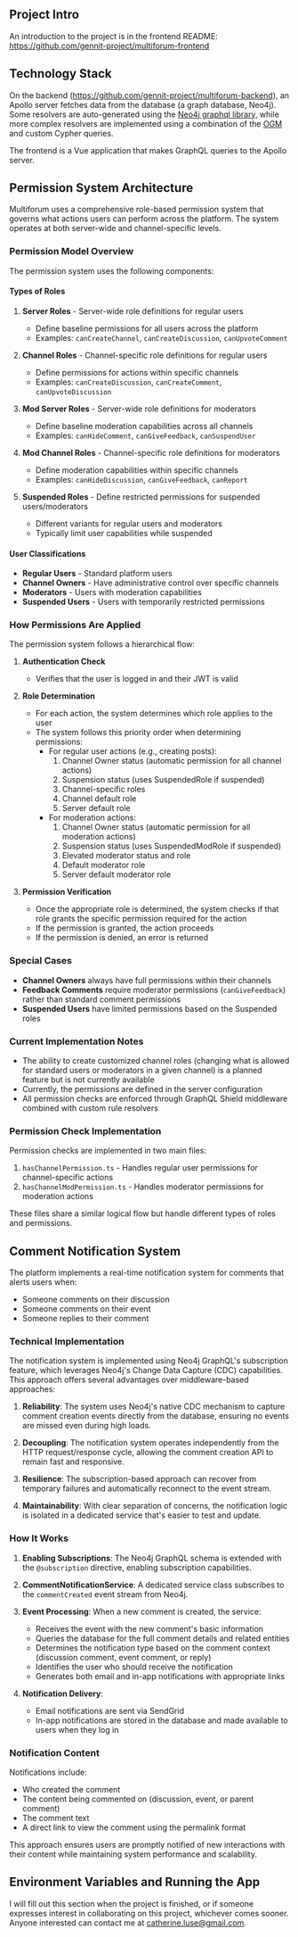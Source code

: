 ## Project Intro

An introduction to the project is in the frontend README: https://github.com/gennit-project/multiforum-frontend

## Technology Stack

On the backend (https://github.com/gennit-project/multiforum-backend), an Apollo server fetches data from the database (a graph database, Neo4j). Some resolvers are auto-generated using the [Neo4j graphql library](https://neo4j.com/docs/graphql/current/), while more complex resolvers are implemented using a combination of the [OGM](https://neo4j.com/docs/graphql/current/ogm/) and custom Cypher queries.

The frontend is a Vue application that makes GraphQL queries to the Apollo server.

## Permission System Architecture

Multiforum uses a comprehensive role-based permission system that governs what actions users can perform across the platform. The system operates at both server-wide and channel-specific levels.

### Permission Model Overview

The permission system uses the following components:

#### Types of Roles

1. **Server Roles** - Server-wide role definitions for regular users
   - Define baseline permissions for all users across the platform
   - Examples: `canCreateChannel`, `canCreateDiscussion`, `canUpvoteComment`

2. **Channel Roles** - Channel-specific role definitions for regular users
   - Define permissions for actions within specific channels
   - Examples: `canCreateDiscussion`, `canCreateComment`, `canUpvoteDiscussion`

3. **Mod Server Roles** - Server-wide role definitions for moderators
   - Define baseline moderation capabilities across all channels
   - Examples: `canHideComment`, `canGiveFeedback`, `canSuspendUser`

4. **Mod Channel Roles** - Channel-specific role definitions for moderators
   - Define moderation capabilities within specific channels
   - Examples: `canHideDiscussion`, `canGiveFeedback`, `canReport`

5. **Suspended Roles** - Define restricted permissions for suspended users/moderators
   - Different variants for regular users and moderators
   - Typically limit user capabilities while suspended

#### User Classifications

- **Regular Users** - Standard platform users
- **Channel Owners** - Have administrative control over specific channels
- **Moderators** - Users with moderation capabilities
- **Suspended Users** - Users with temporarily restricted permissions

### How Permissions Are Applied

The permission system follows a hierarchical flow:

1. **Authentication Check**
   - Verifies that the user is logged in and their JWT is valid

2. **Role Determination**
   - For each action, the system determines which role applies to the user
   - The system follows this priority order when determining permissions:
     - For regular user actions (e.g., creating posts):
       1. Channel Owner status (automatic permission for all channel actions)
       2. Suspension status (uses SuspendedRole if suspended)
       3. Channel-specific roles
       4. Channel default role
       5. Server default role
     - For moderation actions:
       1. Channel Owner status (automatic permission for all moderation actions)
       2. Suspension status (uses SuspendedModRole if suspended)
       3. Elevated moderator status and role
       4. Default moderator role
       5. Server default moderator role

3. **Permission Verification**
   - Once the appropriate role is determined, the system checks if that role grants the specific permission required for the action
   - If the permission is granted, the action proceeds
   - If the permission is denied, an error is returned

### Special Cases

- **Channel Owners** always have full permissions within their channels
- **Feedback Comments** require moderator permissions (`canGiveFeedback`) rather than standard comment permissions
- **Suspended Users** have limited permissions based on the Suspended roles

### Current Implementation Notes

- The ability to create customized channel roles (changing what is allowed for standard users or moderators in a given channel) is a planned feature but is not currently available
- Currently, the permissions are defined in the server configuration
- All permission checks are enforced through GraphQL Shield middleware combined with custom rule resolvers

### Permission Check Implementation

Permission checks are implemented in two main files:

1. `hasChannelPermission.ts` - Handles regular user permissions for channel-specific actions
2. `hasChannelModPermission.ts` - Handles moderator permissions for moderation actions

These files share a similar logical flow but handle different types of roles and permissions.

## Comment Notification System

The platform implements a real-time notification system for comments that alerts users when:
- Someone comments on their discussion
- Someone comments on their event
- Someone replies to their comment

### Technical Implementation

The notification system is implemented using Neo4j GraphQL's subscription feature, which leverages Neo4j's Change Data Capture (CDC) capabilities. This approach offers several advantages over middleware-based approaches:

1. **Reliability**: The system uses Neo4j's native CDC mechanism to capture comment creation events directly from the database, ensuring no events are missed even during high loads.

2. **Decoupling**: The notification system operates independently from the HTTP request/response cycle, allowing the comment creation API to remain fast and responsive.

3. **Resilience**: The subscription-based approach can recover from temporary failures and automatically reconnect to the event stream.

4. **Maintainability**: With clear separation of concerns, the notification logic is isolated in a dedicated service that's easier to test and update.

### How It Works

1. **Enabling Subscriptions**: The Neo4j GraphQL schema is extended with the `@subscription` directive, enabling subscription capabilities.

2. **CommentNotificationService**: A dedicated service class subscribes to the `commentCreated` event stream from Neo4j.

3. **Event Processing**: When a new comment is created, the service:
   - Receives the event with the new comment's basic information
   - Queries the database for the full comment details and related entities
   - Determines the notification type based on the comment context (discussion comment, event comment, or reply)
   - Identifies the user who should receive the notification
   - Generates both email and in-app notifications with appropriate links

4. **Notification Delivery**:
   - Email notifications are sent via SendGrid
   - In-app notifications are stored in the database and made available to users when they log in

### Notification Content

Notifications include:
- Who created the comment
- The content being commented on (discussion, event, or parent comment)
- The comment text
- A direct link to view the comment using the permalink format

This approach ensures users are promptly notified of new interactions with their content while maintaining system performance and scalability.

## Environment Variables and Running the App

I will fill out this section when the project is finished, or if someone expresses interest in collaborating on this project, whichever comes sooner. Anyone interested can contact me at catherine.luse@gmail.com.
